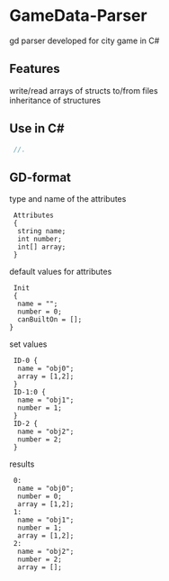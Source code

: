 # GameData-Parser<br>
gd parser developed for city game in C#<br>

## Features
write/read arrays of structs to/from files<br>
inheritance of structures<br>

## Use in C#
````cs
 //.
````
## GD-format
type and name of the attributes<br>
````
 Attributes
 {
  string name;
  int number;
  int[] array;
 }
````
default values for attributes<br>
````
 Init
 {
  name = "";
  number = 0;
  canBuiltOn = [];
}
````
set values<br>
````
 ID-0 {
  name = "obj0"; 
  array = [1,2]; 
 }
 ID-1:0 {
  name = "obj1"; 
  number = 1;
 }
 ID-2 {
  name = "obj2"; 
  number = 2;
 }
````
results<br>
````
 0:
  name = "obj0"; 
  number = 0;
  array = [1,2]; 
 1:
  name = "obj1"; 
  number = 1;
  array = [1,2]; 
 2:
  name = "obj2"; 
  number = 2;
  array = []; 
````